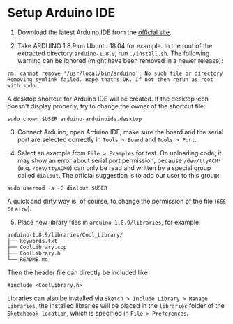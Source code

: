 # Setup Arduino IDE

1. Download the latest Arduino IDE from the [official site](https://www.arduino.cc/en/Main/Software).

2. Take ARDUINO 1.8.9 on Ubuntu 18.04 for example. In the root of the extracted directory `arduino-1.8.9`, run `./install.sh`. The following warning can be ignored (might have been removed in a newer release):

  ```
  rm: cannot remove '/usr/local/bin/arduino': No such file or directory
  Removing symlink failed. Hope that's OK. If not then rerun as root with sudo.
  ```

  A desktop shortcut for Arduino IDE will be created. If the desktop icon doesn't display properly, try to change the owner of the shortcut file:

  ```console
  sudo chown $USER arduino-arduinoide.desktop
  ```

3. Connect Arduino, open Arduino IDE, make sure the board and the serial port are selected correctly in `Tools > Board` and `Tools > Port`.

4. Select an example from `File > Examples` for test. On uploading code, it may show an error about serial port permission, because `/dev/ttyACM*` (e.g. `/dev/ttyACM0`) can only be read and written by a special group called `dialout`. The official suggestion is to add our user to this group:

  ```console
  sudo usermod -a -G dialout $USER
  ```

  A quick and dirty way is, of course, to change the permission of the file (`666` or `a+rw`).

5. Place new library files in `arduino-1.8.9/libraries`, for example:

  ```
  arduino-1.8.9/libraries/Cool_Library/
  ├── keywords.txt
  ├── CoolLibrary.cpp
  ├── CoolLibrary.h
  └── README.md
  ```

  Then the header file can directly be included like

  ```
  #include <CoolLibrary.h>
  ```

  Libraries can also be installed via `Sketch > Include Library > Manage Libraries`, the installed libraries will be placed in the `libraries` folder of the `Sketchbook location`, which is specified in `File > Preferences`.
